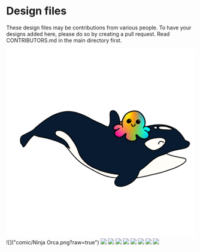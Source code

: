 # Design files

These design files may be contributions from various people. To have your designs added here, please do so by creating a pull request. Read CONTRIBUTORS.md in the main directory first.

![](comic/Doro%20and%20OEEEO.png?raw=true)
![]("comic/Ninja Orca.png?raw=true")
![]("comic/?raw=true")
![](comic/?raw=true)
![](comic/?raw=true)
![](comic/?raw=true)
![](comic/?raw=true)
![](comic/?raw=true)
![](comic/?raw=true)
![](comic/?raw=true)

